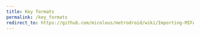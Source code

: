 ```yaml
---
title: Key formats
permalink: /key_formats
redirect_to: https://github.com/micolous/metrodroid/wiki/Importing-MIFARE-Classic-keys
---
```


